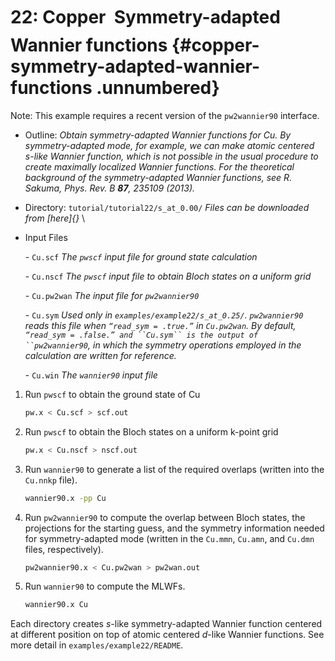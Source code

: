 # 22: Copper &#151; Symmetry-adapted Wannier functions {#copper-symmetry-adapted-wannier-functions .unnumbered}

Note: This example requires a recent version of the `pw2wannier90`
interface.

-   Outline: *Obtain symmetry-adapted Wannier functions for Cu. By
    symmetry-adapted mode, for example, we can make atomic centered
    $s$-like Wannier function, which is not possible in the usual
    procedure to create maximally localized Wannier functions. For the
    theoretical background of the symmetry-adapted Wannier functions,
    see R. Sakuma, Phys. Rev. B **87**, 235109 (2013).*

-   Directory: `tutorial/tutorial22/s_at_0.00/` *Files can be downloaded from [here]{}*
    \

-   Input Files

    \-    `Cu.scf` *The `pwscf` input file for ground state
        calculation*

    \-    `Cu.nscf` *The `pwscf` input file to obtain Bloch
        states on a uniform grid*

    \-    `Cu.pw2wan` *The input file for `pw2wannier90`*

    \-    `Cu.sym` *Used only in `examples/example22/s_at_0.25/`.
        `pw2wannier90` reads this file when `“read_sym = .true.”` in
        `Cu.pw2wan`. By default,
        `“read_sym = .false.” and ``Cu.sym`` is the output of ``pw2wannier90`,
        in which the symmetry operations employed in the calculation are
        written for reference.*

    \-    `Cu.win` *The `wannier90` input file*

1.  Run `pwscf` to obtain the ground state of Cu

    ```bash title="Terminal"
    pw.x < Cu.scf > scf.out
    ```

2.  Run `pwscf` to obtain the Bloch states on a uniform
    k-point grid

    ```bash title="Terminal"
    pw.x < Cu.nscf > nscf.out
    ```

3.  Run `wannier90` to generate a list of the required overlaps (written
    into the `Cu.nnkp` file).

    ```bash title="Terminal"
    wannier90.x -pp Cu
    ```

4.  Run `pw2wannier90` to compute the overlap between Bloch states, the
    projections for the starting guess, and the symmetry information
    needed for symmetry-adapted mode (written in the `Cu.mmn`, `Cu.amn`,
    and `Cu.dmn` files, respectively).

    ```bash title="Terminal"
    pw2wannier90.x < Cu.pw2wan > pw2wan.out
    ```

5.  Run `wannier90` to compute the MLWFs.

    ```bash title="Terminal"
    wannier90.x Cu
    ```

Each directory creates $s$-like symmetry-adapted Wannier function
centered at different position on top of atomic centered $d$-like
Wannier functions. See more detail in `examples/example22/README`.


